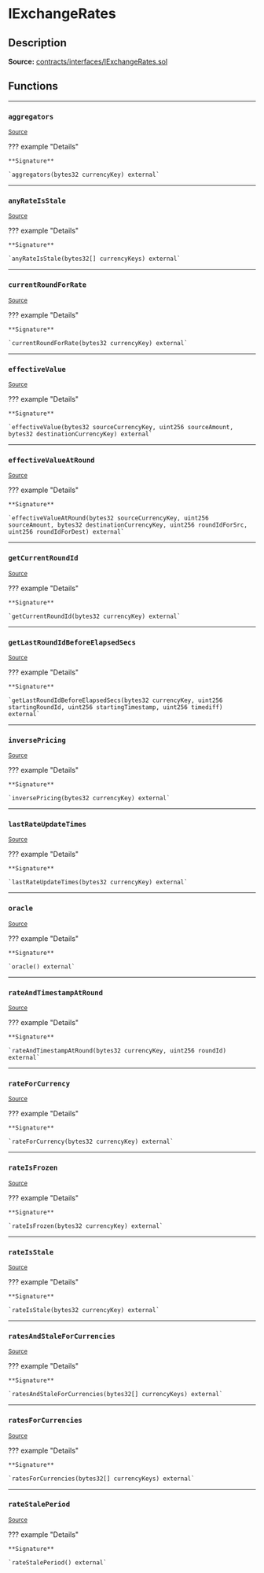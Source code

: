 # IExchangeRates

## Description


**Source:** [contracts/interfaces/IExchangeRates.sol](https://github.com/Synthetixio/synthetix/tree/develop/contracts/interfaces/IExchangeRates.sol)

## Functions


---
### `aggregators`

<sub>[Source](https://github.com/Synthetixio/synthetix/tree/develop/contracts/interfaces/IExchangeRates.sol#L6)</sub>



??? example "Details"

    **Signature**

    `aggregators(bytes32 currencyKey) external`


---
### `anyRateIsStale`

<sub>[Source](https://github.com/Synthetixio/synthetix/tree/develop/contracts/interfaces/IExchangeRates.sol#L8)</sub>



??? example "Details"

    **Signature**

    `anyRateIsStale(bytes32[] currencyKeys) external`


---
### `currentRoundForRate`

<sub>[Source](https://github.com/Synthetixio/synthetix/tree/develop/contracts/interfaces/IExchangeRates.sol#L10)</sub>



??? example "Details"

    **Signature**

    `currentRoundForRate(bytes32 currencyKey) external`


---
### `effectiveValue`

<sub>[Source](https://github.com/Synthetixio/synthetix/tree/develop/contracts/interfaces/IExchangeRates.sol#L12)</sub>



??? example "Details"

    **Signature**

    `effectiveValue(bytes32 sourceCurrencyKey, uint256 sourceAmount, bytes32 destinationCurrencyKey) external`


---
### `effectiveValueAtRound`

<sub>[Source](https://github.com/Synthetixio/synthetix/tree/develop/contracts/interfaces/IExchangeRates.sol#L18)</sub>



??? example "Details"

    **Signature**

    `effectiveValueAtRound(bytes32 sourceCurrencyKey, uint256 sourceAmount, bytes32 destinationCurrencyKey, uint256 roundIdForSrc, uint256 roundIdForDest) external`


---
### `getCurrentRoundId`

<sub>[Source](https://github.com/Synthetixio/synthetix/tree/develop/contracts/interfaces/IExchangeRates.sol#L26)</sub>



??? example "Details"

    **Signature**

    `getCurrentRoundId(bytes32 currencyKey) external`


---
### `getLastRoundIdBeforeElapsedSecs`

<sub>[Source](https://github.com/Synthetixio/synthetix/tree/develop/contracts/interfaces/IExchangeRates.sol#L28)</sub>



??? example "Details"

    **Signature**

    `getLastRoundIdBeforeElapsedSecs(bytes32 currencyKey, uint256 startingRoundId, uint256 startingTimestamp, uint256 timediff) external`


---
### `inversePricing`

<sub>[Source](https://github.com/Synthetixio/synthetix/tree/develop/contracts/interfaces/IExchangeRates.sol#L35)</sub>



??? example "Details"

    **Signature**

    `inversePricing(bytes32 currencyKey) external`


---
### `lastRateUpdateTimes`

<sub>[Source](https://github.com/Synthetixio/synthetix/tree/develop/contracts/interfaces/IExchangeRates.sol#L45)</sub>



??? example "Details"

    **Signature**

    `lastRateUpdateTimes(bytes32 currencyKey) external`


---
### `oracle`

<sub>[Source](https://github.com/Synthetixio/synthetix/tree/develop/contracts/interfaces/IExchangeRates.sol#L47)</sub>



??? example "Details"

    **Signature**

    `oracle() external`


---
### `rateAndTimestampAtRound`

<sub>[Source](https://github.com/Synthetixio/synthetix/tree/develop/contracts/interfaces/IExchangeRates.sol#L49)</sub>



??? example "Details"

    **Signature**

    `rateAndTimestampAtRound(bytes32 currencyKey, uint256 roundId) external`


---
### `rateForCurrency`

<sub>[Source](https://github.com/Synthetixio/synthetix/tree/develop/contracts/interfaces/IExchangeRates.sol#L51)</sub>



??? example "Details"

    **Signature**

    `rateForCurrency(bytes32 currencyKey) external`


---
### `rateIsFrozen`

<sub>[Source](https://github.com/Synthetixio/synthetix/tree/develop/contracts/interfaces/IExchangeRates.sol#L53)</sub>



??? example "Details"

    **Signature**

    `rateIsFrozen(bytes32 currencyKey) external`


---
### `rateIsStale`

<sub>[Source](https://github.com/Synthetixio/synthetix/tree/develop/contracts/interfaces/IExchangeRates.sol#L55)</sub>



??? example "Details"

    **Signature**

    `rateIsStale(bytes32 currencyKey) external`


---
### `ratesAndStaleForCurrencies`

<sub>[Source](https://github.com/Synthetixio/synthetix/tree/develop/contracts/interfaces/IExchangeRates.sol#L57)</sub>



??? example "Details"

    **Signature**

    `ratesAndStaleForCurrencies(bytes32[] currencyKeys) external`


---
### `ratesForCurrencies`

<sub>[Source](https://github.com/Synthetixio/synthetix/tree/develop/contracts/interfaces/IExchangeRates.sol#L59)</sub>



??? example "Details"

    **Signature**

    `ratesForCurrencies(bytes32[] currencyKeys) external`


---
### `rateStalePeriod`

<sub>[Source](https://github.com/Synthetixio/synthetix/tree/develop/contracts/interfaces/IExchangeRates.sol#L61)</sub>



??? example "Details"

    **Signature**

    `rateStalePeriod() external`

